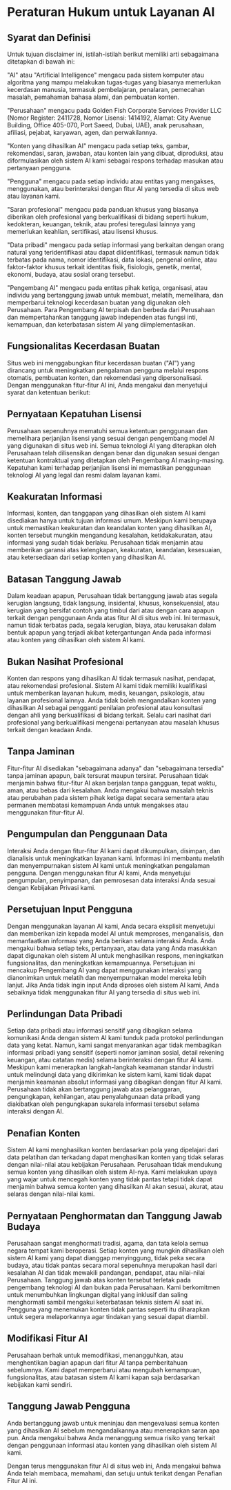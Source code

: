 # Peraturan Hukum untuk Layanan AI

## Syarat dan Definisi

Untuk tujuan disclaimer ini, istilah-istilah berikut memiliki arti sebagaimana ditetapkan di bawah ini:

"AI" atau "Artificial Intelligence" mengacu pada sistem komputer atau algoritma yang mampu melakukan tugas-tugas yang biasanya memerlukan kecerdasan manusia, termasuk pembelajaran, penalaran, pemecahan masalah, pemahaman bahasa alami, dan pembuatan konten.

"Perusahaan" mengacu pada Golden Fish Corporate Services Provider LLC (Nomor Register: 2411728, Nomor Lisensi: 1414192, Alamat: City Avenue Building, Office 405-070, Port Saeed, Dubai, UAE), anak perusahaan, afiliasi, pejabat, karyawan, agen, dan perwakilannya.

"Konten yang dihasilkan AI" mengacu pada setiap teks, gambar, rekomendasi, saran, jawaban, atau konten lain yang dibuat, diproduksi, atau diformulasikan oleh sistem AI kami sebagai respons terhadap masukan atau pertanyaan pengguna.

"Pengguna" mengacu pada setiap individu atau entitas yang mengakses, menggunakan, atau berinteraksi dengan fitur AI yang tersedia di situs web atau layanan kami.

"Saran profesional" mengacu pada panduan khusus yang biasanya diberikan oleh profesional yang berkualifikasi di bidang seperti hukum, kedokteran, keuangan, teknik, atau profesi teregulasi lainnya yang memerlukan keahlian, sertifikasi, atau lisensi khusus.

"Data pribadi" mengacu pada setiap informasi yang berkaitan dengan orang natural yang teridentifikasi atau dapat diidentifikasi, termasuk namun tidak terbatas pada nama, nomor identifikasi, data lokasi, pengenal online, atau faktor-faktor khusus terkait identitas fisik, fisiologis, genetik, mental, ekonomi, budaya, atau sosial orang tersebut.

"Pengembang AI" mengacu pada entitas pihak ketiga, organisasi, atau individu yang bertanggung jawab untuk membuat, melatih, memelihara, dan memperbarui teknologi kecerdasan buatan yang digunakan oleh Perusahaan. Para Pengembang AI terpisah dan berbeda dari Perusahaan dan mempertahankan tanggung jawab independen atas fungsi inti, kemampuan, dan keterbatasan sistem AI yang diimplementasikan.

## Fungsionalitas Kecerdasan Buatan

Situs web ini menggabungkan fitur kecerdasan buatan ("AI") yang dirancang untuk meningkatkan pengalaman pengguna melalui respons otomatis, pembuatan konten, dan rekomendasi yang dipersonalisasi. Dengan menggunakan fitur-fitur AI ini, Anda mengakui dan menyetujui syarat dan ketentuan berikut:

## Pernyataan Kepatuhan Lisensi

Perusahaan sepenuhnya mematuhi semua ketentuan penggunaan dan memelihara perjanjian lisensi yang sesuai dengan pengembang model AI yang digunakan di situs web ini. Semua teknologi AI yang diterapkan oleh Perusahaan telah dilisensikan dengan benar dan digunakan sesuai dengan ketentuan kontraktual yang ditetapkan oleh Pengembang AI masing-masing. Kepatuhan kami terhadap perjanjian lisensi ini memastikan penggunaan teknologi AI yang legal dan resmi dalam layanan kami.

## Keakuratan Informasi

Informasi, konten, dan tanggapan yang dihasilkan oleh sistem AI kami disediakan hanya untuk tujuan informasi umum. Meskipun kami berupaya untuk memastikan keakuratan dan keandalan konten yang dihasilkan AI, konten tersebut mungkin mengandung kesalahan, ketidakakuratan, atau informasi yang sudah tidak berlaku. Perusahaan tidak menjamin atau memberikan garansi atas kelengkapan, keakuratan, keandalan, kesesuaian, atau ketersediaan dari setiap konten yang dihasilkan AI.

## Batasan Tanggung Jawab

Dalam keadaan apapun, Perusahaan tidak bertanggung jawab atas segala kerugian langsung, tidak langsung, insidental, khusus, konsekuensial, atau kerugian yang bersifat contoh yang timbul dari atau dengan cara apapun terkait dengan penggunaan Anda atas fitur AI di situs web ini. Ini termasuk, namun tidak terbatas pada, segala kerugian, biaya, atau kerusakan dalam bentuk apapun yang terjadi akibat ketergantungan Anda pada informasi atau konten yang dihasilkan oleh sistem AI kami.

## Bukan Nasihat Profesional

Konten dan respons yang dihasilkan AI tidak termasuk nasihat, pendapat, atau rekomendasi profesional. Sistem AI kami tidak memiliki kualifikasi untuk memberikan layanan hukum, medis, keuangan, psikologis, atau layanan profesional lainnya. Anda tidak boleh mengandalkan konten yang dihasilkan AI sebagai pengganti penilaian profesional atau konsultasi dengan ahli yang berkualifikasi di bidang terkait. Selalu cari nasihat dari profesional yang berkualifikasi mengenai pertanyaan atau masalah khusus terkait dengan keadaan Anda.

## Tanpa Jaminan

Fitur-fitur AI disediakan "sebagaimana adanya" dan "sebagaimana tersedia" tanpa jaminan apapun, baik tersurat maupun tersirat. Perusahaan tidak menjamin bahwa fitur-fitur AI akan berjalan tanpa gangguan, tepat waktu, aman, atau bebas dari kesalahan. Anda mengakui bahwa masalah teknis atau perubahan pada sistem pihak ketiga dapat secara sementara atau permanen membatasi kemampuan Anda untuk mengakses atau menggunakan fitur-fitur AI.

## Pengumpulan dan Penggunaan Data

Interaksi Anda dengan fitur-fitur AI kami dapat dikumpulkan, disimpan, dan dianalisis untuk meningkatkan layanan kami. Informasi ini membantu melatih dan menyempurnakan sistem AI kami untuk meningkatkan pengalaman pengguna. Dengan menggunakan fitur AI kami, Anda menyetujui pengumpulan, penyimpanan, dan pemrosesan data interaksi Anda sesuai dengan Kebijakan Privasi kami.

## Persetujuan Input Pengguna

Dengan menggunakan layanan AI kami, Anda secara eksplisit menyetujui dan memberikan izin kepada model AI untuk memproses, menganalisis, dan memanfaatkan informasi yang Anda berikan selama interaksi Anda. Anda mengakui bahwa setiap teks, pertanyaan, atau data yang Anda masukkan dapat digunakan oleh sistem AI untuk menghasilkan respons, meningkatkan fungsionalitas, dan meningkatkan kemampuannya. Persetujuan ini mencakup Pengembang AI yang dapat menggunakan interaksi yang dianonimkan untuk melatih dan menyempurnakan model mereka lebih lanjut. Jika Anda tidak ingin input Anda diproses oleh sistem AI kami, Anda sebaiknya tidak menggunakan fitur AI yang tersedia di situs web ini.

## Perlindungan Data Pribadi

Setiap data pribadi atau informasi sensitif yang dibagikan selama komunikasi Anda dengan sistem AI kami tunduk pada protokol perlindungan data yang ketat. Namun, kami sangat menyarankan agar tidak membagikan informasi pribadi yang sensitif (seperti nomor jaminan sosial, detail rekening keuangan, atau catatan medis) selama berinteraksi dengan fitur AI kami. Meskipun kami menerapkan langkah-langkah keamanan standar industri untuk melindungi data yang dikirimkan ke sistem kami, kami tidak dapat menjamin keamanan absolut informasi yang dibagikan dengan fitur AI kami. Perusahaan tidak akan bertanggung jawab atas pelanggaran, pengungkapan, kehilangan, atau penyalahgunaan data pribadi yang diakibatkan oleh pengungkapan sukarela informasi tersebut selama interaksi dengan AI.

## Penafian Konten

Sistem AI kami menghasilkan konten berdasarkan pola yang dipelajari dari data pelatihan dan terkadang dapat menghasilkan konten yang tidak selaras dengan nilai-nilai atau kebijakan Perusahaan. Perusahaan tidak mendukung semua konten yang dihasilkan oleh sistem AI-nya. Kami melakukan upaya yang wajar untuk mencegah konten yang tidak pantas tetapi tidak dapat menjamin bahwa semua konten yang dihasilkan AI akan sesuai, akurat, atau selaras dengan nilai-nilai kami.

## Pernyataan Penghormatan dan Tanggung Jawab Budaya

Perusahaan sangat menghormati tradisi, agama, dan tata kelola semua negara tempat kami beroperasi. Setiap konten yang mungkin dihasilkan oleh sistem AI kami yang dapat dianggap menyinggung, tidak peka secara budaya, atau tidak pantas secara moral sepenuhnya merupakan hasil dari kesalahan AI dan tidak mewakili pandangan, pendapat, atau nilai-nilai Perusahaan. Tanggung jawab atas konten tersebut terletak pada pengembang teknologi AI dan bukan pada Perusahaan. Kami berkomitmen untuk menumbuhkan lingkungan digital yang inklusif dan saling menghormati sambil mengakui keterbatasan teknis sistem AI saat ini. Pengguna yang menemukan konten tidak pantas seperti itu diharapkan untuk segera melaporkannya agar tindakan yang sesuai dapat diambil.

## Modifikasi Fitur AI

Perusahaan berhak untuk memodifikasi, menangguhkan, atau menghentikan bagian apapun dari fitur AI tanpa pemberitahuan sebelumnya. Kami dapat memperbarui atau mengubah kemampuan, fungsionalitas, atau batasan sistem AI kami kapan saja berdasarkan kebijakan kami sendiri.

## Tanggung Jawab Pengguna

Anda bertanggung jawab untuk meninjau dan mengevaluasi semua konten yang dihasilkan AI sebelum mengandalkannya atau menerapkan saran apa pun. Anda mengakui bahwa Anda menanggung semua risiko yang terkait dengan penggunaan informasi atau konten yang dihasilkan oleh sistem AI kami.

Dengan terus menggunakan fitur AI di situs web ini, Anda mengakui bahwa Anda telah membaca, memahami, dan setuju untuk terikat dengan Penafian Fitur AI ini.